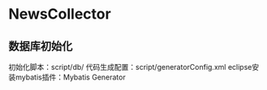 # NewsCollector

## 数据库初始化
初始化脚本：script/db/
代码生成配置：script/generatorConfig.xml
eclipse安装mybatis插件：Mybatis Generator
